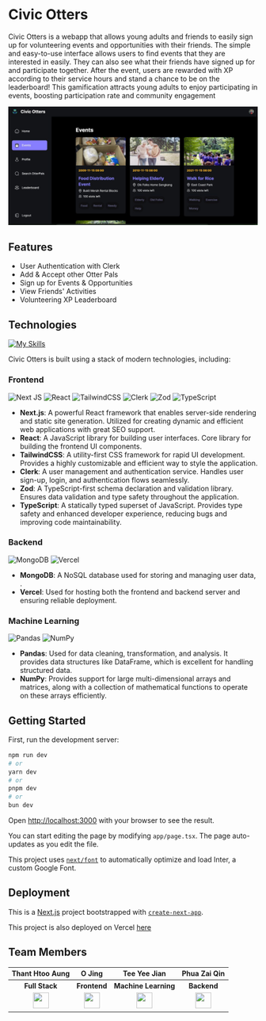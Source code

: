 # Civic Otters

Civic Otters is a webapp that allows young adults and friends to easily sign up for volunteering events and opportunities with their friends. The simple and easy-to-use interface allows users to find events that they are interested in easily. They can also see what their friends have signed up for and participate together. After the event, users are rewarded with XP according to their service hours and stand a chance to be on the leaderboard! This gamification attracts young adults to enjoy participating in events, boosting participation rate and community engagement

![image](https://raw.githubusercontent.com/Zaiqin/hacksingaporeassets/main/screenshot.jpg)

## Features

- User Authentication with Clerk
- Add & Accept other Otter Pals
- Sign up for Events & Opportunities
- View Friends' Activities
- Volunteering XP Leaderboard

## Technologies
[![My Skills](https://skillicons.dev/icons?i=next,react,tailwind,mongodb,vercel,ts&theme=dark)](https://skillicons.dev)

Civic Otters is built using a stack of modern technologies, including:

### Frontend

![Next JS](https://img.shields.io/badge/Next-black?style=for-the-badge&logo=next.js&logoColor=white)
![React](https://img.shields.io/badge/react-%2320232a.svg?style=for-the-badge&logo=react&logoColor=%2361DAFB)
![TailwindCSS](https://img.shields.io/badge/tailwindcss-%2338B2AC.svg?style=for-the-badge&logo=tailwind-css&logoColor=white)
![Clerk](https://custom-icon-badges.demolab.com/badge/clerk-black?style=for-the-badge&logo=clerk_&logoColor=white)
![Zod](https://img.shields.io/badge/zod-%233068b7.svg?style=for-the-badge&logo=zod&logoColor=white)
![TypeScript](https://img.shields.io/badge/typescript-%23007ACC.svg?style=for-the-badge&logo=typescript&logoColor=white)
- **Next.js**: A powerful React framework that enables server-side rendering and static site generation. Utilized for creating dynamic and efficient web applications with great SEO support.
- **React**: A JavaScript library for building user interfaces. Core library for building the frontend UI components.
- **TailwindCSS**: A utility-first CSS framework for rapid UI development. Provides a highly customizable and efficient way to style the application.
- **Clerk**: A user management and authentication service. Handles user sign-up, login, and authentication flows seamlessly.
- **Zod**: A TypeScript-first schema declaration and validation library. Ensures data validation and type safety throughout the application.
- **TypeScript**: A statically typed superset of JavaScript. Provides type safety and enhanced developer experience, reducing bugs and improving code maintainability.

### Backend

![MongoDB](https://img.shields.io/badge/MongoDB-%234ea94b.svg?style=for-the-badge&logo=mongodb&logoColor=white)
![Vercel](https://img.shields.io/badge/Vercel-black?style=for-the-badge&logo=vercel)
- **MongoDB**: A NoSQL database used for storing and managing user data, .
- **Vercel**: Used for hosting both the frontend and backend server and ensuring reliable deployment.

### Machine Learning

![Pandas](https://img.shields.io/badge/pandas-%23150458.svg?style=for-the-badge&logo=pandas&logoColor=white)
![NumPy](https://img.shields.io/badge/numpy-%23013243.svg?style=for-the-badge&logo=numpy&logoColor=white)
- **Pandas**: Used for data cleaning, transformation, and analysis. It provides data structures like DataFrame, which is excellent for handling structured data.
- **NumPy**: Provides support for large multi-dimensional arrays and matrices, along with a collection of mathematical functions to operate on these arrays efficiently.

## Getting Started

First, run the development server:

```bash
npm run dev
# or
yarn dev
# or
pnpm dev
# or
bun dev
```

Open [http://localhost:3000](http://localhost:3000) with your browser to see the result.

You can start editing the page by modifying `app/page.tsx`. The page auto-updates as you edit the file.

This project uses [`next/font`](https://nextjs.org/docs/basic-features/font-optimization) to automatically optimize and load Inter, a custom Google Font.

## Deployment

This is a [Next.js](https://nextjs.org/) project bootstrapped with [`create-next-app`](https://github.com/vercel/next.js/tree/canary/packages/create-next-app).

This project is also deployed on Vercel [here]()

## Team Members

<table>
  <tr>
    <th>Thant Htoo Aung</th>
    <th>O Jing</th>
    <th>Tee Yee Jian</th>
    <th>Phua Zai Qin</th>
  </tr>
  <tr>
    <th>Full Stack</th>
    <th>Frontend</th>
    <th>Machine Learning</th>
    <th>Backend</th>
  </tr>
  <tr>
    <td align="center"><img src="https://avatars.githubusercontent.com/u/85962485?s=64&v=4" width="32px" height="32px"></td>
    <td align="center"><img src="https://avatars.githubusercontent.com/u/111691710?s=64&v=4" width="32px" height="32px"></td>
    <td align="center"><img src="https://avatars.githubusercontent.com/u/36891548?v=4" width="32px" height="32px"></td>
    <td align="center"><img src="https://avatars.githubusercontent.com/u/96330406?v=4&size=40" width="32px" height="32px"></td>
  </tr>
</table>
